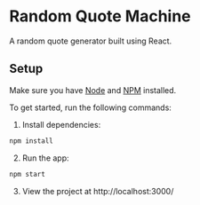 # Random Quote Machine
A random quote generator built using React.

## Setup
Make sure you have [Node](https://nodejs.org/en/) and [NPM](https://www.npmjs.com/) installed.

To get started, run the following commands:

1. Install dependencies:
```sh
npm install
```
2. Run the app:
```sh
npm start
```
3. View the project at http://localhost:3000/
